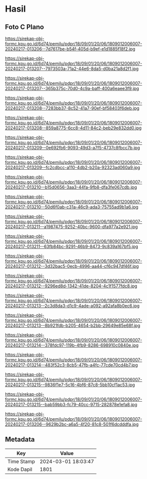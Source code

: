 # Hasil

## Foto C Plano

https://sirekap-obj-formc.kpu.go.id/6d74/pemilu/pdpr/18/09/01/20/06/1809012006007-20240217-013206--7d7617be-b54f-405d-b9ef-e1d1885f18f2.jpg

https://sirekap-obj-formc.kpu.go.id/6d74/pemilu/pdpr/18/09/01/20/06/1809012006007-20240217-013207--7973503a-71a2-44e6-8da5-d0ba21a8d2f1.jpg

https://sirekap-obj-formc.kpu.go.id/6d74/pemilu/pdpr/18/09/01/20/06/1809012006007-20240217-013207--365b375c-70d0-4c9a-baff-400a6eaee3f9.jpg

https://sirekap-obj-formc.kpu.go.id/6d74/pemilu/pdpr/18/09/01/20/06/1809012006007-20240217-013208--7283bb37-8c52-41a7-90ef-bf58403f6deb.jpg

https://sirekap-obj-formc.kpu.go.id/6d74/pemilu/pdpr/18/09/01/20/06/1809012006007-20240217-013208--859a8775-6cc8-4d11-84c2-beb29e832dd0.jpg

https://sirekap-obj-formc.kpu.go.id/6d74/pemilu/pdpr/18/09/01/20/06/1809012006007-20240217-013209--0e692fb6-9093-49d3-a7f5-4737c8fbcc7b.jpg

https://sirekap-obj-formc.kpu.go.id/6d74/pemilu/pdpr/18/09/01/20/06/1809012006007-20240217-013209--fc2cdbcc-a110-4db2-b20a-92323ad060a9.jpg

https://sirekap-obj-formc.kpu.go.id/6d74/pemilu/pdpr/18/09/01/20/06/1809012006007-20240217-013210--b15d0656-3aa3-44fa-9fb8-dfa3fe067cdb.jpg

https://sirekap-obj-formc.kpu.go.id/6d74/pemilu/pdpr/18/09/01/20/06/1809012006007-20240217-013210--50d6f0ab-c31a-46c9-ada3-75755ad9b1a6.jpg

https://sirekap-obj-formc.kpu.go.id/6d74/pemilu/pdpr/18/09/01/20/06/1809012006007-20240217-013211--a1987475-9252-40bc-9600-dfa977a2e921.jpg

https://sirekap-obj-formc.kpu.go.id/6d74/pemilu/pdpr/18/09/01/20/06/1809012006007-20240217-013211--63fb84bc-9291-46b9-8473-9c839a167bf5.jpg

https://sirekap-obj-formc.kpu.go.id/6d74/pemilu/pdpr/18/09/01/20/06/1809012006007-20240217-013212--3d32bac5-0ecb-4996-aa44-cf6c947df46f.jpg

https://sirekap-obj-formc.kpu.go.id/6d74/pemilu/pdpr/18/09/01/20/06/1809012006007-20240217-013212--9296ed8d-1342-41de-8204-4c1f1577fdc8.jpg

https://sirekap-obj-formc.kpu.go.id/6d74/pemilu/pdpr/18/09/01/20/06/1809012006007-20240217-013213--2c3d8da3-d1c9-4ade-a092-a92afa8b0ec6.jpg

https://sirekap-obj-formc.kpu.go.id/6d74/pemilu/pdpr/18/09/01/20/06/1809012006007-20240217-013213--8b921fdb-b205-4654-b2bb-29649e85e68f.jpg

https://sirekap-obj-formc.kpu.go.id/6d74/pemilu/pdpr/18/09/01/20/06/1809012006007-20240217-013214--378fdc97-119b-4fb9-8286-698910c0840e.jpg

https://sirekap-obj-formc.kpu.go.id/6d74/pemilu/pdpr/18/09/01/20/06/1809012006007-20240217-013214--483f52c3-8cb5-47fb-a4fc-77cde70cd4b7.jpg

https://sirekap-obj-formc.kpu.go.id/6d74/pemilu/pdpr/18/09/01/20/06/1809012006007-20240217-013215--9836f1e7-5c16-4bf6-87c8-5bb10cf1ac53.jpg

https://sirekap-obj-formc.kpu.go.id/6d74/pemilu/pdpr/18/09/01/20/06/1809012006007-20240217-013215--bab59bb3-fc79-40cc-9715-282878e1efa8.jpg

https://sirekap-obj-formc.kpu.go.id/6d74/pemilu/pdpr/18/09/01/20/06/1809012006007-20240217-013206--9629b2bc-a6a5-4f20-81c8-501f6dcdddfa.jpg


## Metadata

| Key        | Value               |
| ---------- | ------------------- |
| Time Stamp | 2024-03-01 18:03:47 |
| Kode Dapil | 1801                |



